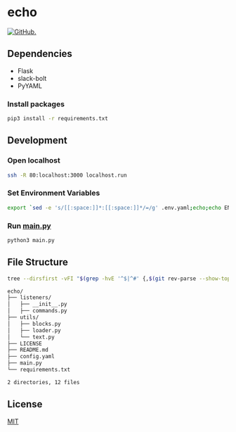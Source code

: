 # echo

[![GitHub.](https://img.shields.io/github/license/skkuinit/echo?logo=github)](LICENSE)

## Dependencies

- Flask
- slack-bolt
- PyYAML

### Install packages

```bash
pip3 install -r requirements.txt
```

## Development

### Open localhost

```bash
ssh -R 80:localhost:3000 localhost.run
```

### Set Environment Variables

```bash
export `sed -e 's/[[:space:]]*:[[:space:]]*/=/g' .env.yaml;echo;echo ENV=dev`
```

### Run [main.py](main.py)

```bash
python3 main.py
```

## File Structure

```bash
tree --dirsfirst -vFI "$(grep -hvE '^$|^#' {,$(git rev-parse --show-toplevel)/}.gitignore|sed 's:/$::'|tr \\n '\|')"
```

```bash
echo/
├── listeners/
│   ├── __init__.py
│   ├── commands.py
├── utils/
│   ├── blocks.py
│   ├── loader.py
│   └── text.py
├── LICENSE
├── README.md
├── config.yaml
├── main.py
└── requirements.txt

2 directories, 12 files

```

## License

[MIT](LICENSE)
